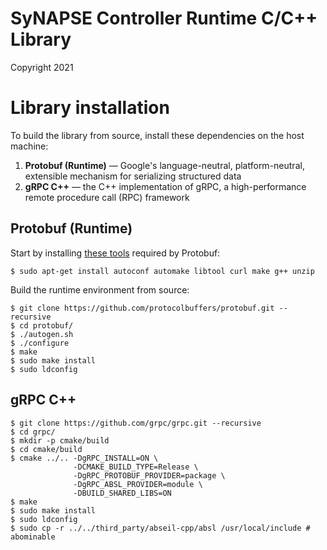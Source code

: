 # SyNAPSE Controller Runtime C/C++ Library
Copyright 2021

# Library installation
To build the library from source, install these dependencies on the host machine:
1. **Protobuf (Runtime)** — Google's language-neutral, platform-neutral, extensible mechanism for serializing structured data
2. **gRPC C++** — the C++ implementation of gRPC, a high-performance remote procedure call (RPC) framework

## Protobuf (Runtime)
Start by installing [these tools](https://github.com/protocolbuffers/protobuf/tree/master/src#c-installation---unix) required by Protobuf:
```shellscript
$ sudo apt-get install autoconf automake libtool curl make g++ unzip
```

Build the runtime environment from source:
```shellscript
$ git clone https://github.com/protocolbuffers/protobuf.git --recursive
$ cd protobuf/
$ ./autogen.sh
$ ./configure
$ make
$ sudo make install
$ sudo ldconfig
```

## gRPC C++

```shellscrip
$ git clone https://github.com/grpc/grpc.git --recursive
$ cd grpc/
$ mkdir -p cmake/build
$ cd cmake/build
$ cmake ../.. -DgRPC_INSTALL=ON \
              -DCMAKE_BUILD_TYPE=Release \
              -DgRPC_PROTOBUF_PROVIDER=package \
              -DgRPC_ABSL_PROVIDER=module \
              -DBUILD_SHARED_LIBS=ON
$ make
$ sudo make install
$ sudo ldconfig
$ sudo cp -r ../../third_party/abseil-cpp/absl /usr/local/include # abominable
```

<!-- 
# Using the library

## Connector
The term connector is used to describe a client of a target switch.
Under the hood, a connector is a gRPC client of the gRPC server launched by the target switch (thus, we only aim at target switches that implement the P4Runtime).

To create a connector, call its constructor with the following arguments:
- `${grpcAddr}` — the address the gRPC server is listening at (in the format `<host>:<port>`, e.g. `10.0.2.5:50051`)
- `${p4InfoFilepath}` — the (relative or absolute) path to the `*.p4info.txt` file generated by the P4 compiler (this file contains metadata about the compiled P4 program, like actions, tables, register, etc.)

Example:
```c++
auto connector = new synapse::runtime::Connector(grpcAddr, p4InfoFilepath);
```
-->

<!-- todo does the connector start automatically? -->
<!-- todo what needs to be done? how to start it? -->
<!-- todo what's happening behind the curtain? -->
